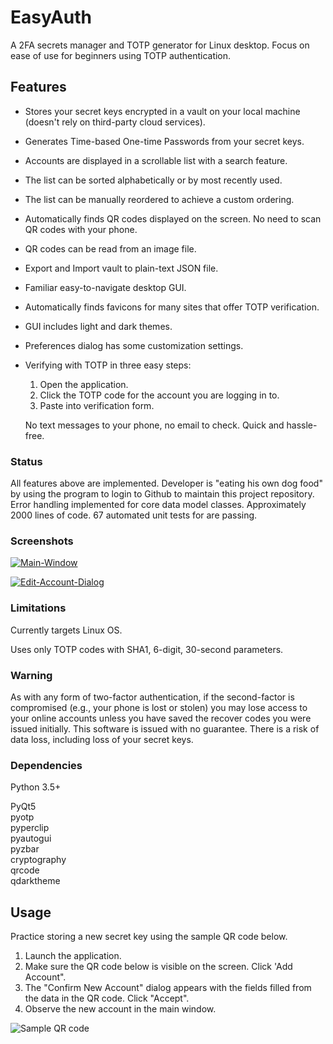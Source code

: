 # EasyAuth
A 2FA secrets manager and TOTP generator for Linux desktop.
Focus on ease of use for beginners using TOTP authentication. 

## Features
 - Stores your secret keys encrypted in a vault on your local machine (doesn't rely on third-party cloud services).
 - Generates Time-based One-time Passwords from your secret keys.
 - Accounts are displayed in a scrollable list with a search feature.
 - The list can be sorted alphabetically or by most recently used.
 - The list can be manually reordered to achieve a custom ordering. 
 - Automatically finds QR codes displayed on the screen.  No need to scan QR codes with your phone.
 - QR codes can be read from an image file.
 - Export and Import vault to plain-text JSON file.
 - Familiar easy-to-navigate desktop GUI.
 - Automatically finds favicons for many sites that offer TOTP verification.
 - GUI includes light and dark themes.
 - Preferences dialog has some customization settings.
 - Verifying with TOTP in three easy steps: 
   1. Open the application.  
   2. Click the TOTP code for the account you are logging in to. 
   3. Paste into verification form.
 
   No text messages to your phone, no email to check. Quick and hassle-free.


### Status
All features above are implemented.
Developer is "eating his own dog food" by using the program to login to Github to maintain this project repository.
Error handling implemented for core data model classes.
Approximately 2000 lines of code.  67 automated unit tests for are passing.  

### Screenshots
 
<a href="https://ibb.co/M5FwMGb"><img src="https://i.ibb.co/93QKsVJ/Main-Window.png" alt="Main-Window" border="0"></a>

<a href="https://imgbb.com/"><img src="https://i.ibb.co/kM9b2Tb/Edit-Account-Dialog.png" alt="Edit-Account-Dialog" border="0"></a>
### Limitations

Currently targets Linux OS.

Uses only TOTP codes with SHA1, 6-digit, 30-second parameters.

### Warning
As with any form of two-factor authentication, if the second-factor is compromised (e.g., your phone is lost or stolen) 
you may lose access to your online accounts unless you have saved the recover codes you were issued initially. 
This software is issued with no guarantee.  There is a risk of data loss, including loss of your secret keys.

### Dependencies
Python 3.5+

PyQt5  
pyotp  
pyperclip  
pyautogui  
pyzbar  
cryptography  
qrcode  
qdarktheme

## Usage
Practice storing a new secret key using the sample QR code below.
1. Launch the application.
2. Make sure the QR code below is visible on the screen. Click 'Add Account".
3. The "Confirm New Account" dialog appears with the fields filled from the data in the QR code. Click "Accept".
4. Observe the new account in the main window.

<img src="https://i.ibb.co/GPMh7Rq/Sample-QRcode-easyauth-demo.png" alt="Sample QR code">
